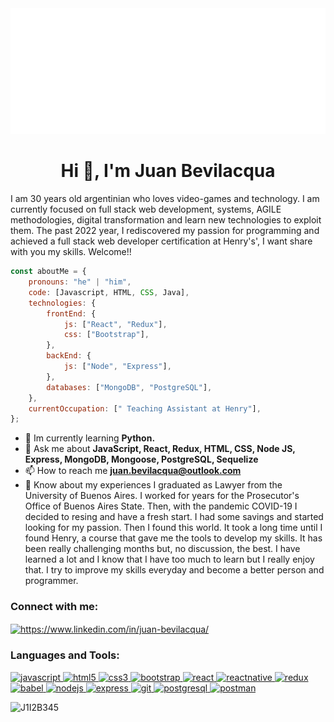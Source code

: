 <img src="https://github.com/BryanCPineda/BryanCPineda/blob/main/svg.svg" alt="hello world"/>

<h1 align="center">Hi 👋, I'm Juan Bevilacqua</h1>

I am 30 years old argentinian who loves video-games and technology. I am currently focused on full stack web development, systems, AGILE methodologies, digital transformation and learn new technologies to exploit them. The past 2022 year, I rediscovered my passion for programming and achieved a full stack web developer certification at Henry's', I want share with you my skills. Welcome!!

```javascript
const aboutMe = {
	pronouns: "he" | "him",
	code: [Javascript, HTML, CSS, Java],
	technologies: {
		frontEnd: {
			js: ["React", "Redux"],
			css: ["Bootstrap"],
		},
		backEnd: {
			js: ["Node", "Express"],
		},
		databases: ["MongoDB", "PostgreSQL"],
	},
	currentOccupation: [" Teaching Assistant at Henry"],
};
```

- 🌱 Im currently learning **Python.**
- 💬 Ask me about **JavaScript, React, Redux, HTML, CSS, Node JS, Express, MongoDB, Mongoose, PostgreSQL, Sequelize**
- 📫 How to reach me **juan.bevilacqua@outlook.com**
- 📄 Know about my experiences I graduated as Lawyer from the University of Buenos Aires. I worked for years for the Prosecutor's Office of Buenos Aires State. Then, with the pandemic COVID-19 I decided to resing and have a fresh start. I had some savings and started looking for my passion. Then I found this world. It took a long time until I found Henry, a course that gave me the tools to develop my skills. It has been really challenging months but, no discussion, the best. I have learned a lot and I know that I have too much to learn but I really enjoy that. I try to improve my skills everyday and become a better person and programmer.

<h3 align="left">Connect with me:</h3>
<p align="left">
<a href="https://www.linkedin.com/in/juan-bevilacqua/" target="_blank"><img align="center" src="https://cdn.jsdelivr.net/npm/simple-icons@3.0.1/icons/linkedin.svg" alt="https://www.linkedin.com/in/juan-bevilacqua/" height="30" width="40" /></a>

<h3 align="left">Languages and Tools:</h3>
<p align="left">  <a href="https://developer.mozilla.org/en-US/docs/Web/JavaScript" target="_blank"> <img src="https://upload.wikimedia.org/wikipedia/commons/thumb/9/99/Unofficial_JavaScript_logo_2.svg/1024px-Unofficial_JavaScript_logo_2.svg.png" alt="javascript" width="40" height="40"/> </a> 
<a href="https://www.w3.org/html/" target="_blank"> <img src="https://upload.wikimedia.org/wikipedia/commons/thumb/3/38/HTML5_Badge.svg/600px-HTML5_Badge.svg.png" alt="html5" width="40" height="40"/> </a>
<a href="https://www.w3schools.com/css/" target="_blank"> <img src="https://cdn4.iconfinder.com/data/icons/social-media-logos-6/512/121-css3-512.png" alt="css3" width="40" height="40"/> </a> 
<a href="https://getbootstrap.com" target="_blank"> <img src="https://upload.wikimedia.org/wikipedia/commons/thumb/b/b2/Bootstrap_logo.svg/1024px-Bootstrap_logo.svg.png" alt="bootstrap" width="40" height="40"/> </a> 
<a href="https://reactjs.org/" target="_blank"> <img src="https://seeklogo.com/images/R/react-logo-7B3CE81517-seeklogo.com.png" alt="react" width="40" height="40"/> </a> 
<a href="https://reactnative.dev/" target="_blank"> <img src="https://reactnative.dev/img/header_logo.svg" alt="reactnative" width="40" height="40"/> </a> 
<a href="https://redux.js.org" target="_blank"> <img src="https://seeklogo.com/images/R/redux-logo-9CA6836C12-seeklogo.com.png" alt="redux" width="40" height="40"/> </a>
<a href="https://babeljs.io/" target="_blank"> <img src="https://www.vectorlogo.zone/logos/babeljs/babeljs-icon.svg" alt="babel" width="40" height="40"/> </a>
<a href="https://nodejs.org" target="_blank"> <img src="https://cdn.pixabay.com/photo/2015/04/23/17/41/node-js-736399_960_720.png" alt="nodejs" height="40"/> </a>
<a href="https://expressjs.com" target="_blank"> <img src="https://i.cloudup.com/zfY6lL7eFa-3000x3000.png" alt="express" height="40"/> </a> 
<a href="https://git-scm.com/" target="_blank"> <img src="https://www.vectorlogo.zone/logos/git-scm/git-scm-icon.svg" alt="git" width="40" height="40"/> </a> 
<a href="https://www.postgresql.org" target="_blank"> <img src="https://upload.wikimedia.org/wikipedia/commons/thumb/2/29/Postgresql_elephant.svg/1200px-Postgresql_elephant.svg.png" alt="postgresql" width="40" height="40"/> </a> 
<a href="https://postman.com" target="_blank"> <img src="https://www.vectorlogo.zone/logos/getpostman/getpostman-icon.svg" alt="postman" width="40" height="40"/> </a>

<p><img align="left" src="https://github-readme-stats.vercel.app/api/top-langs?username=J1I2B345&show_icons=true&theme=dark&locale=en&layout=compact" alt="J1I2B345" /></p>
</br>
